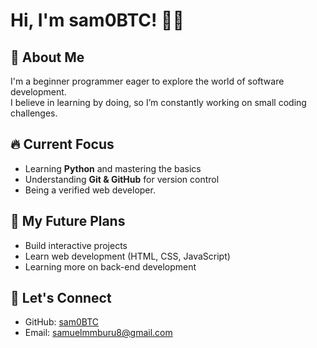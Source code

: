 # Hi, I'm sam0BTC! 👨‍💻  

## 🚀 About Me  
I'm a beginner programmer eager to explore the world of software development.  
I believe in learning by doing, so I’m constantly working on small coding challenges.  


## 🔥 Current Focus  
- Learning **Python** and mastering the basics  
- Understanding **Git & GitHub** for version control
- Being a verified web developer.
    

## 🎯 My Future Plans  
- Build interactive projects  
- Learn web development (HTML, CSS, JavaScript)
- Learning more on back-end development 
  

## 📩 Let's Connect  
- GitHub: [sam0BTC](https://github.com/sam0BTC)  
- Email: samuelmmburu8@gmail.com 

